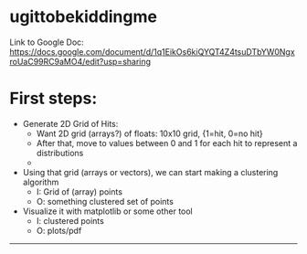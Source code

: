 # ugittobekiddingme

Link to Google Doc: https://docs.google.com/document/d/1q1EikOs6kiQYQT4Z4tsuDTbYW0NgxroUaC99RC9aMO4/edit?usp=sharing

# First steps: 

- Generate 2D Grid of Hits:
	- Want 2D grid (arrays?) of floats: 10x10 grid, {1=hit, 0=no hit}
	- After that, move to values between 0 and 1 for each hit to represent a distributions
	- 
- Using that grid (arrays or vectors), we can start making a clustering algorithm
  	- I: Grid of (array) points
  	- O: something clustered set of points
- Visualize it with matplotlib or some other tool 
	- I: clustered points
   	- O: plots/pdf

---

